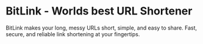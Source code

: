 # BitLink - Worlds best URL Shortener

BitLink makes your long, messy URLs short, simple, and easy to share. Fast, secure, and reliable link shortening at your fingertips.